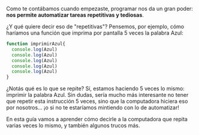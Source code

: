 Como te contábamos cuando empezaste, programar nos da un gran poder: **nos permite automatizar tareas repetitivas y tediosas**.

¿Y qué quiere decir eso de "repetitivas"? Pensemos, por ejemplo, cómo haríamos una función que imprima por pantalla 5 veces la palabra Azul:

```javascript
function imprimirAzul{
  console.log(Azul)    
  console.log(Azul)   
  console.log(Azul)   
  console.log(Azul)   
  console.log(Azul)   
}
```

¿Notás qué es lo que se repite? Sí, estamos haciendo 5 veces lo mismo: imprimir la palabra Azul. Sin dudas, sería mucho más interesante no tener que repetir esta instrucción 5 veces, sino que la computadora hiciera eso por nosotros... ¡o si no te estaríamos mintiendo con lo de automatizar!

En esta guía vamos a aprender cómo decirle a la computadora que repita varias veces lo mismo, y también algunos trucos más.